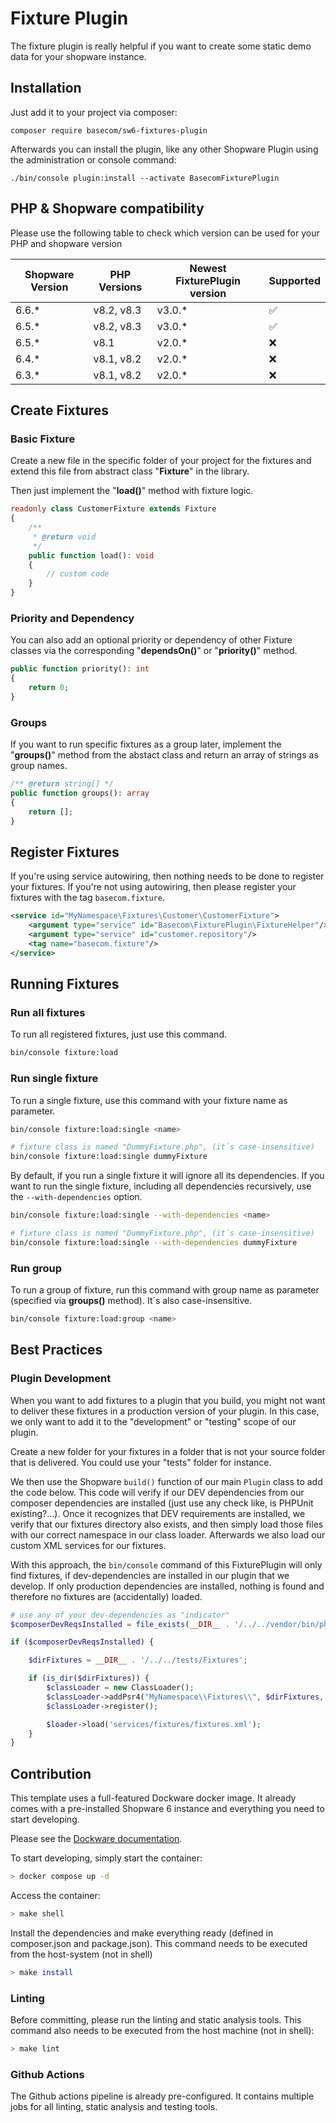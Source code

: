 # Fixture Plugin

The fixture plugin is really helpful if you want to create some static demo data for your shopware instance.

## Installation

Just add it to your project via composer:

```shell
composer require basecom/sw6-fixtures-plugin
```

Afterwards you can install the plugin, like any other Shopware Plugin using the administration or console command:

```shell
./bin/console plugin:install --activate BasecomFixturePlugin
```

## PHP & Shopware compatibility
Please use the following table to check which version can be used for your PHP and shopware version

| Shopware Version | PHP Versions | Newest FixturePlugin version | Supported |
|------------------|--------------|------------------------------|-----------|
| 6.6.*            | v8.2, v8.3   | v3.0.*                       | ✅         |
| 6.5.*            | v8.2, v8.3   | v3.0.*                       | ✅         |
| 6.5.*            | v8.1         | v2.0.*                       | ❌         |
| 6.4.*            | v8.1, v8.2   | v2.0.*                       | ❌         |
| 6.3.*            | v8.1, v8.2   | v2.0.*                       | ❌         |

## Create Fixtures

### Basic Fixture
Create a new file in the specific folder of your project for the fixtures and extend this file from abstract class "**Fixture**" in the library.

Then just implement the "**load()**" method with fixture logic.

```php 
readonly class CustomerFixture extends Fixture
{
    /**
     * @return void
     */
    public function load(): void
    {
        // custom code 
    }
}
```

### Priority and Dependency
You can also add an optional priority or dependency of other Fixture classes via the corresponding "**dependsOn()**" or "**priority()**" method.

```php 
public function priority(): int
{
    return 0;
}
```


### Groups
If you want to run specific fixtures as a group later, implement the "**groups()**" method from the abstact class and return an array of strings as group names.

```php 
/** @return string[] */
public function groups(): array
{
    return [];
}
```


## Register Fixtures
If you're using service autowiring, then nothing needs to be done to register your fixtures.
If you're not using autowiring, then please register your fixtures with the tag `basecom.fixture`.


```xml
<service id="MyNamespace\Fixtures\Customer\CustomerFixture">
    <argument type="service" id="Basecom\FixturePlugin\FixtureHelper"/>
    <argument type="service" id="customer.repository"/>
    <tag name="basecom.fixture"/>
</service>
```


## Running Fixtures

### Run all fixtures
To run all registered fixtures, just use this command.
```bash
bin/console fixture:load
```

### Run single fixture
To run a single fixture, use this command with your fixture name as parameter.

```bash
bin/console fixture:load:single <name>

# fixture class is named "DummyFixture.php", (it´s case-insensitive)
bin/console fixture:load:single dummyFixture
```

By default, if you run a single fixture it will ignore all its dependencies. If you want to run the single fixture, 
including all dependencies recursively, use the `--with-dependencies` option.

```bash
bin/console fixture:load:single --with-dependencies <name>

# fixture class is named "DummyFixture.php", (it´s case-insensitive)
bin/console fixture:load:single --with-dependencies dummyFixture
```

### Run group
To run a group of fixture, run this command with group name as parameter (specified via **groups()** method). It´s also case-insensitive.

```bash
bin/console fixture:load:group <name>
```


## Best Practices

### Plugin Development
When you want to add fixtures to a plugin that you build, you might not want to deliver these fixtures in a production version of your plugin.
In this case, we only want to add it to the "development" or "testing" scope of our plugin.

Create a new folder for your fixtures in a folder that is not your source folder that is delivered.
You could use your "tests" folder for instance.

We then use the Shopware `build()` function of our main `Plugin` class to add the code below.
This code will verify if our DEV dependencies from our composer dependencies are installed (just use any check like, is PHPUnit existing?...).
Once it recognizes that DEV requirements are installed, we verify that our fixtures directory also exists, and then simply load
those files with our correct namespace in our class loader.
Afterwards we also load our custom XML services for our fixtures.

With this approach, the `bin/console` command of this FixturePlugin will only find fixtures, if dev-dependencies are installed in our plugin that we develop.
If only production dependencies are installed, nothing is found and therefore no fixtures are (accidentally) loaded.

```php 
# use any of your dev-dependencies as "indicator"
$composerDevReqsInstalled = file_exists(__DIR__ . '/../../vendor/bin/phpunit');

if ($composerDevReqsInstalled) {

    $dirFixtures = __DIR__ . '/../../tests/Fixtures';

    if (is_dir($dirFixtures)) {
        $classLoader = new ClassLoader();
        $classLoader->addPsr4("MyNamespace\\Fixtures\\", $dirFixtures, true);
        $classLoader->register();

        $loader->load('services/fixtures/fixtures.xml');
    }
}
```


## Contribution
This template uses a full-featured Dockware docker image. It already comes with a pre-installed Shopware 6 instance and everything you need to start developing.

Please see the [Dockware documentation](https://dockware.io/docs).

To start developing, simply start the container:
```bash
> docker compose up -d
```

Access the container:
```bash
> make shell
```

Install the dependencies and make everything ready (defined in composer.json and package.json). This command needs to be
executed from the host-system (not in shell)
```bash
> make install
```

### Linting
Before committing, please run the linting and static analysis tools. This command also needs to be executed from the
host machine (not in shell):
```bash
> make lint
```


### Github Actions
The Github actions pipeline is already pre-configured. It contains multiple jobs for all linting, static analysis and testing tools.
